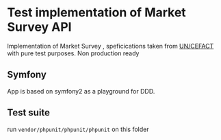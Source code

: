 Test implementation of Market Survey API
===========

Implementation of Market Survey , speficications taken from [UN/CEFACT](https://www.unece.org/fileadmin/DAM/cefact/brs/BRS_Market_Research_0.5.1.pdf)
with pure test purposes. Non production ready

## Symfony

App is based on symfony2 as a playground for DDD.

## Test suite

run `vendor/phpunit/phpunit/phpunit` on this folder